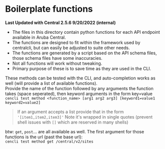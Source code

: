 # Boilerplate functions

**Last Updated with Central 2.5.6 9/20/2022 (internal)**

- The files in this directory contain python functions for each API endpoint available in Aruba Central.
- The functions are designed to fit within the framework used by centralcli, but can easily be adjusted to suite other needs.
- The functions are generated by a script based on the API schema files, those schema files have some inaccuracies.
- Not all functions will work without tweaking.
- Primary purpose of these is to save time as they are used in the CLI.

These methods can be tested with the CLI, and auto-completion works as well (will provide a list of available functions).  <br>Provide the name of the function followed by any arguments the function takes (space seperated), then keyword arguments in the form key=value<br>
`cencli test method <function_name> [arg1 arg2 arg3] [keyword1=value1 keyword2=value2]`

 > If an argument accepts a list provide that in the form `'[item1,item2,item3]'` Note it's wrapped in single quotes (prevent shell issues with `[]` which are reserved in many shells)

btw: `get`, `post`... are all available as well.  The first argument for those functions is the url (past the base url):<br>
`cencli test method get /central/v2/sites`
